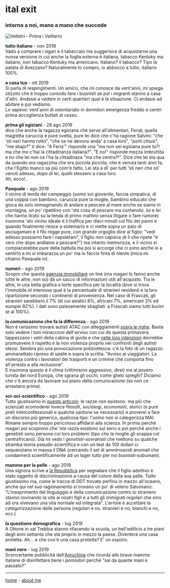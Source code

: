 # ital exit  

### intorno a noi, mano a mano che succede  

![](https://drive.google.com/uc?id=1p6XDP8NiDiDrusTCLLT6lk2uyy6OKst0 "Velletri - Prima i  Veliterni")  

**tutto italiano**  - nov 2019  
Vado a comprare i sigari e il tabaccaio me suggerisce di acquistarne una nuova versione in cui anche la foglia esterna è italiana, tabacco Kentuky ma italiano, non tabacco Kentuky ma americano. Italiano? il tabacco? Tipo la patata di Avezzano? Naturalmente lo compro, io abbocco a tutto, italiano 100%.  
 
**a casa tua**  - ott 2019  
Si parla di respingimenti. Un amico, che mi conosce da vent'anni, mi spiega stizzito che è troppo comodo fare i buonisti se poi i migranti stanno a casa d'altri. Andassi a vedere in certi quartieri qual è la situazione. Ci andassi ad abitare e poi vediamo.  
Lo sapevo: vent'anni di volontariato in dormitori emergenza freddo e centri prima accoglienza buttati al cesso.    

**prima gli egiziani** - 28 ago 2019  
dice che anche la ragazza egiziana che serve all'alimentari, Ferial, quella magretta caruccia e pure svelta, pure lei dice che c'ha ragione Salvini: "che 'sti neri hanno rotto", "che se ne devono anda' a casa loro", "porti chiusi", "me sbajo?" ti dice. "A Feria'" risponde una "ma non sei egiziana pure tu?! ma che mo c'hai la cittadinanza italiana?". "E no!" risponde mezza imbruttita e no che lei non ce l'ha la cittadinaza "ma che centra?!". Dice che lei sta qua da quando era ragazzina che era piccola piccola, che è venuta tanti anni fa, che l'Egitto  manco sa più com'è fatto. Lei sta a di' per tutti 'sti neri che so' venuti adesso, dopo di lei, quelli stessero a casa loro.  
Ah, ecco!..  
  
**Pasquale** - ago 2019  
il vicino di tenda del campeggio (uomo sul giovanile, faccia simpatica, di una coppia con bambino, caruccia pure la moglie, bambino educato che gioca da solo immaginando di andare a pescare al mare anche se siamo in montagna, un po' ripetitivo con 'sta cosa di pescare ma contenuto, lui e lei che hanno tirato su la tenda di primo mattino senza litigare o fare rumore) insomma 'sto vicino ideale è lì traffica per dieci minuti col filo dei panni e quando finalmente riesce a sistemarlo e ci mette sopra un paio di asciugamani e il filo regge pure, con grande orgoglio dice al figlio: "vedi adesso possiamo fare i napoletani", il figlio non capisce (è lì che ripete "è vero che dopo andiamo a pescare?") ma intanto memorizza, e il vicino si compiacerebbe pure  della battuta ma poi si accorge che ci sono anche io a sentirlo e mi si imbarazza un po' ma io faccio finta di niente (mica mi chiamo Pasquale io).  

**numeri** - ago 2019   
Scopro che questa [agenzia immobiliare](http://www.homepal.it) on line (ma magari lo fanno anche tutte le altre, non so) dà un sacco di informazioni utili all'acquisto. Tra le altre, in una bella grafica a torte specifica per la località dove si trova l'immobile id interesse qual è la percentuale di stranieri residenti e la loro ripartizione secondo i continenti di provenienza. Nel caso di Frascati, gli stranieri sarebbero il 7% (di cui asiatici 8%, africani 7%, americani 3% ed europei 82%). I dati sono palesemente sbagliati: a Frascati siamo tutti burini (e al 100%).  

**la comunicazione che fa la differenza** - ago 2019  
Non è rarissimo trovare autisti ATAC con atteggiamenti [sopra le righe](https://roma.repubblica.it/cronaca/2019/08/18/news/atac_immigrato_lasciato_a_terra_dall_autista_ottantenne_si_ribella_lui_e_con_me_-233868065/?fbclid=IwAR0GK_SmPi-_ZIrKWa74SoZsfHmyKWH_OrZHrsrkXylgCPo1-69a99HpOyo). Basta solo vedere i toni minacciosi dell'avviso con cui da questa primavera tappezzano i vetri della cabina di guida e che [nelle loro intenzioni](http://www.romatoday.it/politica/manifesti-violenza-autisti-atac.html) dovrebbe promuovere il rispetto e la non violenza proprio nei confronti degli autisti stessi. Sembra più una provocazione poliziottesca: c'è la foto di un ragazzo ammanettato ripreso di spalle e sopra la scritta: "Avviso ai viaggiatori. La violenza contro i lavoratori dei trasporti è un crimine che comporta fino all'arresto e alla reclusione“.  
E insomma questo è il clima (vittimismo aggressivo, direi) ma al povero turista del nord Europa, che sgrana gli occhi, come glielo spieghi? Diciamo che c'è ancora da lavorare sul piano della comunicazione (se non ce arrestano prima).  

**sci-sci-scientifico** - ago 2019  
Tutto giustissimo in [questo articolo](https://thevision.com/attualita/razze-8mila-genetisti/?fbclid=IwAR0dty7nnmaj5PJe6LxNiWW4F8hwP_9e4qM161gmu1unDqCcPvyBSOeduO4): le razze non esistono. ma più che scienzati scomoderei invece filosofi, sociologi, economisti, storici (e pure preti interconfessionali e qualche santone se necessario) e proverei a fare un discorso più generico, qualcosa tipo: l'uomo non si categorizza MAI. Rimane sempre troppo pericoloso affidarsi alla scienza. In primis perché magari poi scoprono che 'ste razze esistono sul serio e poi perché anche i genetisti sono persone coi  loro problemi (tipo che la moglie gli scappa col centrafricano). Già mi vedo i *genetisti-sovranisti* che mettono su qualche stramba teoria  pseudo-scientifica e con un test da 100 dollari ci sequenziano in massa il DNA (cercando il set di amminoacidi anomali che condannerà scientificamente ad un lager tutto per noi buonisti-subumani).

**mamme per la pelle** - ago 2019  
Una signora scrive a [la Repubblica](https://www.repubblica.it/cronaca/2019/08/06/news/razzismo-232909837/?ref=search) per segnalare che il figlio adottivo è stato oggetto di discriminazione a causa del colore della sua pelle. Tutto giustissimo ma, come le tracce di DDT trovate perfino in mezzo all'oceano, anche qui nel suo ragionamento si trovano un po' di veleno Salviniano: "L'inasprimento del linguaggio e della comunicazione contro lo straniero stanno rovinando la vita ai nostri figli e a tutti gli immigrati regolari che sino ad ora vivevano una vita normale ed integrata". L'errore è accettare la categorizzazione delle persone (regolari e no, stranieri e no, bianchi e no, ecc.)  

**la questione demografica** - lug 2019  
A Ottone in val Trebbia stanno rifacendo la scuola, un bell'edificio a tre piani degli anni settanta che sta proprio in mezzo la paese. Diventerà una casa protetta. Ah... e che cos'è una casa protetta? E' un ospizio.   
 
**mani nere** - lug 2019    
Sconcertante pubblicità dell'[Amuchina](https://www.youtube.com/watch?v=TUD6nZoKyBc) che ricorda alle brave mamme italiane di disinfettare bene i pomodori perché "sai da quante mani è passato?"    

---  
[home](/index.md) - [about me](/aboutme.md)   
